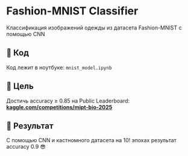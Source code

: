 # Fashion-MNIST Classifier

Классификация изображений одежды из датасета Fashion-MNIST с помощью CNN

## 🚀 Код

Код лежит в ноутбуке: `mnist_model.ipynb`

## 🎯 Цель

Достичь accuracy ≥ 0.85 на Public Leaderboard: **[kaggle.com/competitions/mipt-bio-2025](https://www.kaggle.com/competitions/mipt-bio-2025/overview)**

## 🚀 Результат

С помощью CNN и кастномного датасета на 10! эпохах результат accuracy 0.9 😎

